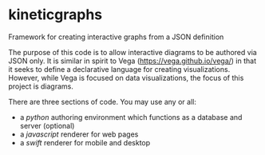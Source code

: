 # kineticgraphs

Framework for creating interactive graphs from a JSON definition

The purpose of this code is to allow interactive diagrams to be authored via JSON only. It is similar in spirit to Vega (https://vega.github.io/vega/) in that it seeks to define a declarative language for creating visualizations. However, while Vega is focused on data visualizations, the focus of this project is diagrams.

There are three sections of code. You may use any or all:
* a *python* authoring environment which functions as a database and server (optional)
* a *javascript* renderer for web pages
* a *swift* renderer for mobile and desktop

